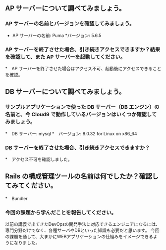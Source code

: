## AP サーバーについて調べてみましょう。
### AP サーバーの名前とバージョンを確認してみましょう。
* AP サーバーの名前: Puma
*バージョン: 5.6.5

### AP サーバーを終了させた場合、引き続きアクセスできますか？結果を確認して、また AP サーバーを起動してください。
*　AP サーバーを終了させた場合はアクセス不可、起動後にアクセスできることを確認。

## DB サーバーについて調べてみましょう。
### サンプルアプリケーションで使った DB サーバー（DB エンジン）の名前と、今 Cloud9 で動作しているバージョンはいくつか確認してみましょう。
*　DB サーバー: mysql
*　バージョン: 8.0.32 for Linux on x86_64

### DB サーバーを終了させた場合、引き続きアクセスできますか？
*　アクセス不可を確認しました。

## Rails の構成管理ツールの名前は何でしたか？確認してみてください。
*　Bundler

### 今回の課題から学んだことを報告してください。
以前の講義で出てきたDevOpsの開発手法に対応できるエンジニアになるには、
専門分野だけでなく、各種サーバやDBといった知識も必要だと思います。
今回の課題を通して、大まかにWEBアプリケーションの仕組みをイメージできるようになりました。
